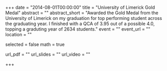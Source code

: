 +++
date = "2014-08-01T00:00:00"
title = "University of Limerick Gold Medal"
abstract = ""
abstract_short = "Awarded the Gold Medal from the University of Limerick on my graduation for top performing student across the graduating year. I finished with a QCA of 3.95 out of a possible 4.0, topping a graduting year of 2634 students."
event = ""
event_url = ""
location = ""

selected = false
math = true

url_pdf = ""
url_slides = ""
url_video = ""

+++